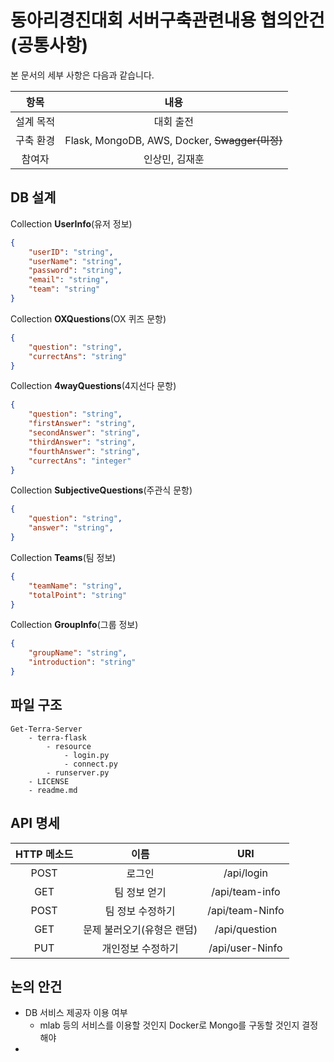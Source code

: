 # 동아리경진대회 서버구축관련내용 협의안건(공통사항)

본 문서의 세부 사항은 다음과 같습니다.

|   항목    |                      내용                      |
| :-------: | :--------------------------------------------: |
| 설계 목적 |                   대회 출전                    |
| 구축 환경 | Flask, MongoDB, AWS, Docker, ~~Swagger(미정)~~ |
|  참여자   |                 인상민, 김재훈                 |

## DB 설계

Collection **UserInfo**(유저 정보)

```json
{
    "userID": "string",
    "userName": "string",
    "password": "string",
    "email": "string",
    "team": "string"
}
```

Collection **OXQuestions**(OX 퀴즈 문항)

```json
{
    "question": "string",
    "currectAns": "string"
}
```

Collection **4wayQuestions**(4지선다 문항)

```json
{
    "question": "string",
    "firstAnswer": "string",
    "secondAnswer": "string",
    "thirdAnswer": "string",
    "fourthAnswer": "string",
    "currectAns": "integer"
}
```

Collection **SubjectiveQuestions**(주관식 문항)

```json
{
    "question": "string",
    "answer": "string",
}
```

Collection **Teams**(팀 정보)

```json
{
    "teamName": "string",
    "totalPoint": "string"
}
```

Collection **GroupInfo**(그룹 정보)

```json
{
    "groupName": "string",
    "introduction": "string"
}
```

## 파일 구조

```
Get-Terra-Server
	- terra-flask
		- resource
			- login.py
			- connect.py
		- runserver.py
	- LICENSE
	- readme.md
```

## API 명세

| HTTP 메소드 |            이름            |       URI       |
| :---------: | :------------------------: | :-------------: |
|    POST     |           로그인           |   /api/login    |
|     GET     |        팀 정보 얻기        | /api/team-info  |
|    POST     |      팀 정보 수정하기      | /api/team-Ninfo |
|     GET     | 문제 불러오기(유형은 랜덤) |  /api/question  |
|     PUT     |     개인정보 수정하기      | /api/user-Ninfo |



## 논의 안건

- DB 서비스 제공자 이용 여부
  - mlab 등의 서비스를 이용할 것인지 Docker로 Mongo를 구동할 것인지 결정해야
- 